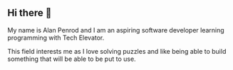 ## Hi there 👋

<!--
**adpenrod/adpenrod** is a ✨ _special_ ✨ repository because its `README.md` (this file) appears on your GitHub profile.

Here are some ideas to get you started:

- 🔭 I’m currently working on ...
- 🌱 I’m currently learning ...
- 👯 I’m looking to collaborate on ...
- 🤔 I’m looking for help with ...
- 💬 Ask me about ...
- 📫 How to reach me: ...
- 😄 Pronouns: ...
- ⚡ Fun fact: ...
-->

My name is Alan Penrod and I am an aspiring software developer learning programming with Tech Elevator.

This field interests me as I love solving puzzles and like being able to build something that will be able to be put to use.
